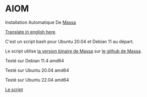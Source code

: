 # AIOM

Installation Automatique De [Massa](https://massa.net/)

[Translate in english here](./README.md).

C'est un script bash pour Ubuntu 20.04 et Debian 11 au départ.

Le script utilise [ la version binaire de Massa](https://docs.massa.net/en/latest/testnet/install.html) sur [le github de Massa](https://github.com/massalabs/massa).

Testé sur Debian 11.4 amd64

Testé sur Ubuntu 20.04 amd64

Testé sur Ubuntu 22.04 amd64

[Le script](https://github.com/JeromeSi/AIOM/blob/main/scripts-Linux/installation/script-automatic_installation.sh)
